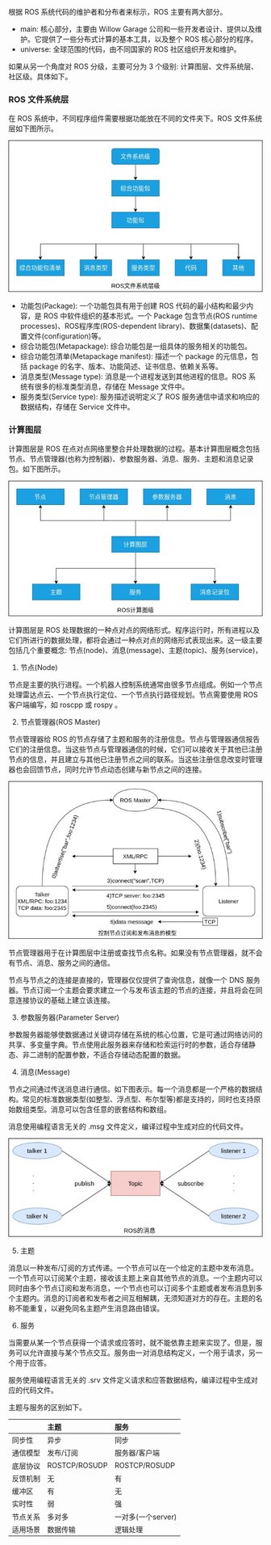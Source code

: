 
根据 ROS 系统代码的维护者和分布者来标示，ROS 主要有两大部分。
- main: 核心部分，主要由 Willow Garage 公司和一些开发者设计、提供以及维护。它提供了一些分布式计算的基本工具，以及整个 ROS 核心部分的程序。
- universe: 全球范围的代码，由不同国家的 ROS 社区组织开发和维护。

如果从另一个角度对 ROS 分级，主要可分为 3 个级别: 计算图层、文件系统层、社区级。具体如下。

### ROS 文件系统层

在 ROS 系统中，不同程序组件需要根据功能放在不同的文件夹下。ROS 文件系统层如下图所示。

![](img/ROS文件系统层级.jpg)

- 功能包(Package): 一个功能包具有用于创建 ROS 代码的最小结构和最少内容，是 ROS 中软件组织的基本形式。一个 Package 包含节点(ROS runtime processes)、ROS程序库(ROS-dependent library)、数据集(datasets)、配置文件(configuration)等。
- 综合功能包(Metapackage): 综合功能包是一组具体的服务相关的功能包。
- 综合功能包清单(Metapackage manifest): 描述一个 package 的元信息，包括 package 的名字、版本、功能简述、证书信息、依赖关系等。
- 消息类型(Message type): 消息是一个进程发送到其他进程的信息。ROS 系统有很多的标准类型消息，存储在 Message 文件中。
- 服务类型(Service type): 服务描述说明定义了 ROS 服务通信中请求和响应的数据结构，存储在 Service 文件中。

### 计算图层

计算图层是 ROS 在点对点网络里整合并处理数据的过程。基本计算图层概念包括节点、节点管理器(也称为控制器)、参数服务器、消息、服务、主题和消息记录包。如下图所示。

![](img/ROS计算图级.jpg)

计算图层是 ROS 处理数据的一种点对点的网络形式。程序运行时，所有进程以及它们所进行的数据处理，都将会通过一种点对点的网络形式表现出来。这一级主要包括几个重要概念: 节点(node)、消息(message)、主题(topic)、服务(service)，

1) 节点(Node)

节点是主要的执行进程。一个机器人控制系统通常由很多节点组成。例如一个节点处理雷达点云、一个节点执行定位、一个节点执行路径规划。节点需要使用 ROS 客户端编写，如 roscpp 或 rospy 。

2) 节点管理器(ROS Master)

节点管理器给 ROS 的节点存储了主题和服务的注册信息。节点与管理器通信报告它们的注册信息。当这些节点与管理器通信的时候，它们可以接收关于其他已注册节点的信息，并且建立与其他已注册节点之间的联系。当这些注册信息改变时管理器也会回馈节点，同时允许节点动态创建与新节点之间的连接。

![](img/控制节点订阅和发布消息的模型.jpg)

节点管理器用于在计算图层中注册或查找节点名称。如果没有节点管理器，就不会有节点、消息、服务之间的通信。

节点与节点之的连接是直接的，管理器仅仅提供了查询信息，就像一个 DNS 服务器。节点订阅一个主题会要求建立一个与发布该主题的节点的连接，并且将会在同意连接协议的基础上建立该连接。

3) 参数服务器(Parameter Server)

参数服务器能够使数据通过关键词存储在系统的核心位置，它是可通过网络访问的共享、多变量字典。节点使用此服务器来存储和检索运行时的参数，适合存储静态、非二进制的配置参数，不适合存储动态配置的数据。

4) 消息(Message)

节点之间通过传送消息进行通信。如下图表示。每一个消息都是一个严格的数据结构。常见的标准数据类型(如整型、浮点型、布尔型等)都是支持的，同时也支持原始数组类型。消息可以包含任意的嵌套结构和数组。

消息使用编程语言无关的 .msg 文件定义，编译过程中生成对应的代码文件。

![](img/ROS的消息.jpg)

5) 主题

消息以一种发布/订阅的方式传递。一个节点可以在一个给定的主题中发布消息。一个节点可以订阅某个主题，接收该主题上来自其他节点的消息。一个主题内可以同时由多个节点订阅和发布消息，一个节点也可以订阅多个主题或者发布消息到多个主题内。消息的订阅者和发布者之间互相解耦，无须知道对方的存在。主题的名称不能重复，以避免同名主题产生消息路由错误。

6) 服务

当需要从某一个节点获得一个请求或应答时，就不能依靠主题来实现了。但是，服务可以允许直接与某个节点交互。服务由一对消息结构定义，一个用于请求，另一个用于应答。

服务使用编程语言无关的 .srv 文件定义请求和应答数据结构，编译过程中生成对应的代码文件。

主题与服务的区别如下。

| | 主题 | 服务 |
|:-----|:------|:-------|
| 同步性 | 异步 | 同步 |
| 通信模型 | 发布/订阅 | 服务器/客户端 |
| 底层协议 | ROSTCP/ROSUDP | ROSTCP/ROSUDP |
| 反馈机制 | 无 | 有 |
| 缓冲区  | 有 | 无 |
| 实时性 | 弱 | 强 |
| 节点关系 | 多对多 | 一对多(一个server) |
| 适用场景 | 数据传输 | 逻辑处理 |
